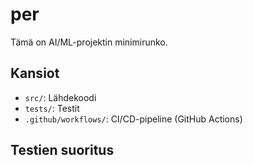 # per

Tämä on AI/ML-projektin minimirunko.

## Kansiot
- `src/`: Lähdekoodi
- `tests/`: Testit
- `.github/workflows/`: CI/CD-pipeline (GitHub Actions)

## Testien suoritus
